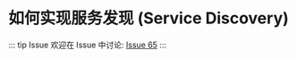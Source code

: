 # 如何实现服务发现 (Service Discovery)



::: tip Issue 
 欢迎在 Issue 中讨论: [Issue 65](https://github.com/shfshanyue/Daily-Question/issues/65) 
:::